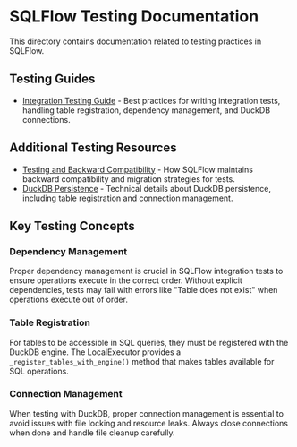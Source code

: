 # SQLFlow Testing Documentation

This directory contains documentation related to testing practices in SQLFlow.

## Testing Guides

- [Integration Testing Guide](integration_testing.md) - Best practices for writing integration tests, handling table registration, dependency management, and DuckDB connections.

## Additional Testing Resources

- [Testing and Backward Compatibility](../technical/testing_and_compatibility.md) - How SQLFlow maintains backward compatibility and migration strategies for tests.
- [DuckDB Persistence](../technical/duckdb_persistence.md) - Technical details about DuckDB persistence, including table registration and connection management.

## Key Testing Concepts

### Dependency Management

Proper dependency management is crucial in SQLFlow integration tests to ensure operations execute in the correct order. Without explicit dependencies, tests may fail with errors like "Table does not exist" when operations execute out of order.

### Table Registration

For tables to be accessible in SQL queries, they must be registered with the DuckDB engine. The LocalExecutor provides a `_register_tables_with_engine()` method that makes tables available for SQL operations.

### Connection Management

When testing with DuckDB, proper connection management is essential to avoid issues with file locking and resource leaks. Always close connections when done and handle file cleanup carefully. 